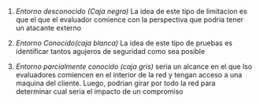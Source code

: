1. *Entorno desconocido (Caja negra)*
La idea de este tipo de limitacion es que el que el evaluador comience con la perspectiva que podria tener un atacante externo 

2. *Entorno Conocido(caja blanca)*
La idea de este tipo de pruebas es identificar tantos agujeros de seguridad como sea posible

3. *Entorno parcialmente conocido (caja gris)*
seria un alcance en el que lso evaluadores comiencen en el interior de la red y tengan acceso a una maquina del cliente. Luego, podrian girar por todo la red para determinar cual seria el impacto de un compromiso

